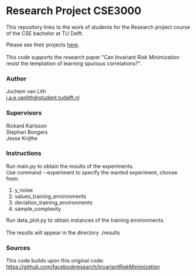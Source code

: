 # Research Project CSE3000

This repository links to the work of students for the Research project course of the CSE bachelor at TU Delft.

Please see their projects [here](https://cse3000-research-project.github.io/).
<br/>
<br/>
This code supports the research paper "Can Invariant Risk Minimization resist the temptation of learning spurious correlations?".

### Author
Jochem van Lith <br/>
j.a.e.vanlith@student.tudelft.nl

### Supervisors
Rickard Karlsson <br/>
Stephan Bongers <br/>
Jesse Krijthe <br/>

### Instructions
Run main.py to obtain the results of the experiments. <br/>
Use command --experiment to specify the wanted experiment, choose from: <br/>
1. y_noise
2. values_training_environments
3. deviation_training_environments
4. sample_complexity

Run data_plot.py to obtain instances of the training environments. 
<br/> <br/>
The results will appear in the directory ./results

### Sources
This code builds upon this original code: https://github.com/facebookresearch/InvariantRiskMinimization
